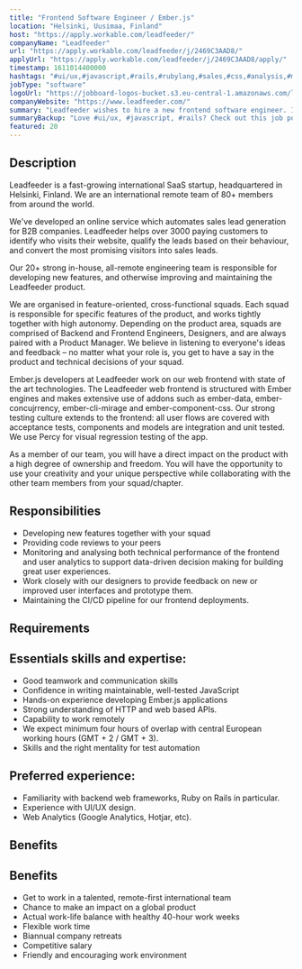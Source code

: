 ```yaml
---
title: "Frontend Software Engineer / Ember.js"
location: "Helsinki, Uusimaa, Finland"
host: "https://apply.workable.com/leadfeeder/"
companyName: "Leadfeeder"
url: "https://apply.workable.com/leadfeeder/j/2469C3AAD8/"
applyUrl: "https://apply.workable.com/leadfeeder/j/2469C3AAD8/apply/"
timestamp: 1611014400000
hashtags: "#ui/ux,#javascript,#rails,#rubylang,#sales,#css,#analysis,#management,#monitoring"
jobType: "software"
logoUrl: "https://jobboard-logos-bucket.s3.eu-central-1.amazonaws.com/leadfeeder"
companyWebsite: "https://www.leadfeeder.com/"
summary: "Leadfeeder wishes to hire a new frontend software engineer. If you have experience with UI/UX design, consider applying."
summaryBackup: "Love #ui/ux, #javascript, #rails? Check out this job post!"
featured: 20
---
```


## Description

Leadfeeder is a fast-growing international SaaS startup, headquartered in Helsinki, Finland. We are an international remote team of 80+ members from around the world.

We've developed an online service which automates sales lead generation for B2B companies. Leadfeeder helps over 3000 paying customers to identify who visits their website, qualify the leads based on their behaviour, and convert the most promising visitors into sales leads.

Our 20+ strong in-house, all-remote engineering team is responsible for developing new features, and otherwise improving and maintaining the Leadfeeder product.

We are organised in feature-oriented, cross-functional squads. Each squad is responsible for specific features of the product, and works tightly together with high autonomy. Depending on the product area, squads are comprised of Backend and Frontend Engineers, Designers, and are always paired with a Product Manager. We believe in listening to everyone's ideas and feedback – no matter what your role is, you get to have a say in the product and technical decisions of your squad.

Ember.js developers at Leadfeeder work on our web frontend with state of the art technologies. The Leadfeeder web frontend is structured with Ember engines and makes extensive use of addons such as ember-data, ember-concujrrency, ember-cli-mirage and ember-component-css. Our strong testing culture extends to the frontend: all user flows are covered with acceptance tests, components and models are integration and unit tested. We use Percy for visual regression testing of the app.

As a member of our team, you will have a direct impact on the product with a high degree of ownership and freedom. You will have the opportunity to use your creativity and your unique perspective while collaborating with the other team members from your squad/chapter.

## Responsibilities

*   Developing new features together with your squad
*   Providing code reviews to your peers
*   Monitoring and analysing both technical performance of the frontend and user analytics to support data-driven decision making for building great user experiences.
*   Work closely with our designers to provide feedback on new or improved user interfaces and prototype them.
*   Maintaining the CI/CD pipeline for our frontend deployments.

## Requirements

## Essentials skills and expertise:

*   Good teamwork and communication skills
*   Confidence in writing maintainable, well-tested JavaScript
*   Hands-on experience developing Ember.js applications
*   Strong understanding of HTTP and web based APIs.
*   Capability to work remotely
*   We expect minimum four hours of overlap with central European working hours (GMT + 2 / GMT + 3).
*   Skills and the right mentality for test automation

## Preferred experience:

*   Familiarity with backend web frameworks, Ruby on Rails in particular.
*   Experience with UI/UX design.
*   Web Analytics (Google Analytics, Hotjar, etc).

## Benefits

## Benefits

*   Get to work in a talented, remote-first international team
*   Chance to make an impact on a global product
*   Actual work-life balance with healthy 40-hour work weeks
*   Flexible work time
*   Biannual company retreats
*   Competitive salary
*   Friendly and encouraging work environment
